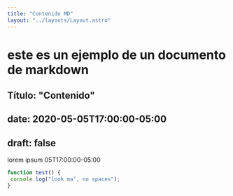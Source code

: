 ```yaml
---
title: "Contenido MD"
layout: "../layouts/Layout.astro"
---
```


# este es un ejemplo de un  documento de markdown

## Título: "Contenido"
## date: 2020-05-05T17:00:00-05:00
## draft: false

lorem ipsum 05T17:00:00-05:00

```javascript
function test() {
 console.log("look ma’, no spaces");
}
``` 

